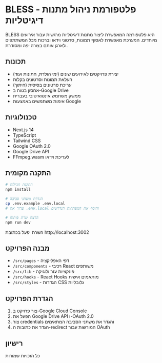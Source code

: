 # BLESS - פלטפורמת ניהול מתנות דיגיטליות

BLESS היא פלטפורמה המאפשרת ליצור מתנות דיגיטליות מרגשות עבור אירועים מיוחדים. המערכת מאפשרת לאסוף תמונות, סרטוני וידאו וברכות מכל המשתתפים ולארגן אותם בצורה יפה ומסודרת.

## תכונות
- יצירת פרויקטים לאירועים שונים (ימי הולדת, חתונות ועוד)
- העלאת תמונות וסרטונים בקלות
- עריכת סרטונים בסיסית (חיתוך)
- אחסון בטוח ב-Google Drive
- ממשק משתמש אינטואיטיבי בעברית
- אימות משתמשים באמצעות Google

## טכנולוגיות
- Next.js 14
- TypeScript
- Tailwind CSS
- Google OAuth 2.0
- Google Drive API
- FFmpeg.wasm לעריכת וידאו

## התקנה מקומית

```bash
# התקנת חבילות
npm install

# הגדרת משתני סביבה
cp .env.example .env.local
# ערוך את .env.local והוסף את המפתחות הנדרשים

# הרצת שרת פיתוח
npm run dev
```

השרת יפעל בכתובת http://localhost:3002

## מבנה הפרויקט
- `/src/pages` - דפי האפליקציה
- `/src/components` - רכיבי React משותפים
- `/src/lib` - פונקציות עזר ולוגיקה
- `/src/hooks` - React Hooks מותאמים אישית
- `/src/styles` - הגדרות CSS גלובליות

## הגדרת הפרויקט
1. צור פרויקט ב-Google Cloud Console
2. הפעל את Google Drive API ו-OAuth 2.0
3. צור credentials והגדר את משתני הסביבה המתאימים
4. הגדר את כתובות ה-redirect המורשות עבור OAuth

## רישיון
כל הזכויות שמורות
